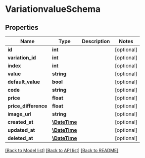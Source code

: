 # VariationvalueSchema

## Properties
Name | Type | Description | Notes
------------ | ------------- | ------------- | -------------
**id** | **int** |  | [optional] 
**variation_id** | **int** |  | [optional] 
**index** | **int** |  | [optional] 
**value** | **string** |  | [optional] 
**default_value** | **bool** |  | [optional] 
**code** | **string** |  | [optional] 
**price** | **float** |  | [optional] 
**price_difference** | **float** |  | [optional] 
**image_url** | **string** |  | [optional] 
**created_at** | [**\DateTime**](\DateTime.md) |  | [optional] 
**updated_at** | [**\DateTime**](\DateTime.md) |  | [optional] 
**deleted_at** | [**\DateTime**](\DateTime.md) |  | [optional] 

[[Back to Model list]](../../README.md#documentation-for-models) [[Back to API list]](../../README.md#documentation-for-api-endpoints) [[Back to README]](../../README.md)

